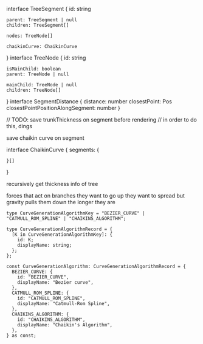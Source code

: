 interface TreeSegment {
    id: string

    parent: TreeSegment | null
    children: TreeSegment[]

    nodes: TreeNode[]

    chaikinCurve: ChaikinCurve
}
interface TreeNode {
    id: string

    isMainChild: boolean
    parent: TreeNode | null

    mainChild: TreeNode | null
    children: TreeNode[]
}
interface SegmentDistance {
    distance: number
    closestPoint: Pos
    closestPointPositionAlongSegment: number
}

// TODO: save trunkThickness on segment before rendering
// in order to do this, dings


save chaikin curve on segment

interface ChaikinCurve {
    segments: {

    }[]
}

recursively get thickness info of tree

forces that act on branches
    they want to go up
    they want to spread
    but gravity pulls them down the longer they are


    type CurveGenerationAlgorithmKey = "BEZIER_CURVE" | "CATMULL_ROM_SPLINE" | "CHAIKINS_ALGORITHM";

    type CurveGenerationAlgorithmRecord = {
      [K in CurveGenerationAlgorithmKey]: {
        id: K;
        displayName: string;
      };
    };
    
    const CurveGenerationAlgorithm: CurveGenerationAlgorithmRecord = {
      BEZIER_CURVE: {
        id: "BEZIER_CURVE",
        displayName: "Bezier curve",
      },
      CATMULL_ROM_SPLINE: {
        id: "CATMULL_ROM_SPLINE",
        displayName: "Catmull-Rom Spline",
      },
      CHAIKINS_ALGORITHM: {
        id: "CHAIKINS_ALGORITHM",
        displayName: "Chaikin's Algorithm",
      },
    } as const;
    